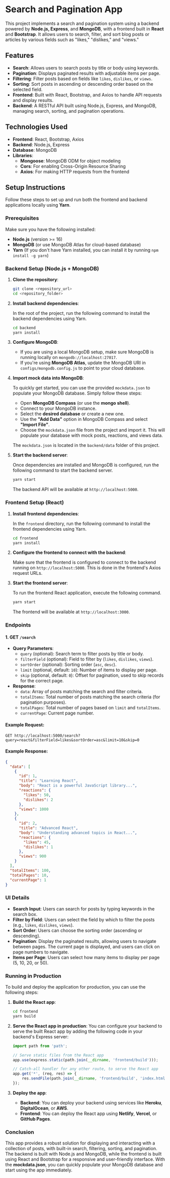 # Search and Pagination App

This project implements a search and pagination system using a backend powered by **Node.js, Express**, and **MongoDB**, with a frontend built in **React** and **Bootstrap**. It allows users to search, filter, and sort blog posts or articles by various fields such as "likes," "dislikes," and "views."

## Features

- **Search**: Allows users to search posts by title or body using keywords.
- **Pagination**: Displays paginated results with adjustable items per page.
- **Filtering**: Filter posts based on fields like `likes`, `dislikes`, or `views`.
- **Sorting**: Sort posts in ascending or descending order based on the selected field.
- **Frontend**: Built with React, Bootstrap, and Axios to handle API requests and display results.
- **Backend**: A RESTful API built using Node.js, Express, and MongoDB, managing search, sorting, and pagination operations.

## Technologies Used

- **Frontend**: React, Bootstrap, Axios
- **Backend**: Node.js, Express
- **Database**: MongoDB
- **Libraries**:
  - **Mongoose**: MongoDB ODM for object modeling
  - **Cors**: For enabling Cross-Origin Resource Sharing
  - **Axios**: For making HTTP requests from the frontend

## Setup Instructions

Follow these steps to set up and run both the frontend and backend applications locally using **Yarn**.

### Prerequisites

Make sure you have the following installed:

- **Node.js** (version >= 16)
- **MongoDB** (or use MongoDB Atlas for cloud-based database)
- **Yarn** (If you don't have Yarn installed, you can install it by running `npm install -g yarn`)

### Backend Setup (Node.js + MongoDB)

1. **Clone the repository**:

   ```bash
   git clone <repository_url>
   cd <repository_folder>
   ```

2. **Install backend dependencies**:

   In the root of the project, run the following command to install the backend dependencies using Yarn.

   ```bash
   cd backend
   yarn install
   ```

3. **Configure MongoDB**:

   - If you are using a local MongoDB setup, make sure MongoDB is running locally on `mongodb://localhost:27017`.
   - If you're using **MongoDB Atlas**, update the MongoDB URI in `configs/mongodb.config.js` to point to your cloud database.

4. **Import mock data into MongoDB**:

   To quickly get started, you can use the provided `mockdata.json` to populate your MongoDB database. Simply follow these steps:

   - Open **MongoDB Compass** (or use the **mongo shell**).
   - Connect to your MongoDB instance.
   - Select the **desired database** or create a new one.
   - Use the **"Add Data"** option in MongoDB Compass and select **"Import File"**.
   - Choose the `mockdata.json` file from the project and import it. This will populate your database with mock posts, reactions, and views data.

   The `mockdata.json` is located in the `backend/data` folder of this project.

5. **Start the backend server**:

   Once dependencies are installed and MongoDB is configured, run the following command to start the backend server.

   ```bash
   yarn start
   ```

   The backend API will be available at `http://localhost:5000`.

### Frontend Setup (React)

1. **Install frontend dependencies**:

   In the `frontend` directory, run the following command to install the frontend dependencies using Yarn.

   ```bash
   cd frontend
   yarn install
   ```

2. **Configure the frontend to connect with the backend**:

   Make sure that the frontend is configured to connect to the backend running on `http://localhost:5000`. This is done in the frontend's Axios request URLs.

3. **Start the frontend server**:

   To run the frontend React application, execute the following command.

   ```bash
   yarn start
   ```

   The frontend will be available at `http://localhost:3000`.

### Endpoints

#### 1. **GET `/search`**
   - **Query Parameters**:
     - `query` (optional): Search term to filter posts by title or body.
     - `filterField` (optional): Field to filter by (`likes`, `dislikes`, `views`).
     - `sortOrder` (optional): Sorting order (`asc`, `desc`).
     - `limit` (optional, default: `10`): Number of items to display per page.
     - `skip` (optional, default: `0`): Offset for pagination, used to skip records for the correct page.
   - **Response**:
     - `data`: Array of posts matching the search and filter criteria.
     - `totalItems`: Total number of posts matching the search criteria (for pagination purposes).
     - `totalPages`: Total number of pages based on `limit` and `totalItems`.
     - `currentPage`: Current page number.

#### Example Request:
```http
GET http://localhost:5000/search?query=react&filterField=likes&sortOrder=asc&limit=10&skip=0
```

#### Example Response:
```json
{
  "data": [
    {
      "id": 1,
      "title": "Learning React",
      "body": "React is a powerful JavaScript library...",
      "reactions": {
        "likes": 50,
        "dislikes": 2
      },
      "views": 1000
    },
    {
      "id": 2,
      "title": "Advanced React",
      "body": "Understanding advanced topics in React...",
      "reactions": {
        "likes": 45,
        "dislikes": 1
      },
      "views": 900
    }
  ],
  "totalItems": 100,
  "totalPages": 10,
  "currentPage": 1
}
```

### UI Details

- **Search Input**: Users can search for posts by typing keywords in the search box.
- **Filter by Field**: Users can select the field by which to filter the posts (e.g., `likes`, `dislikes`, `views`).
- **Sort Order**: Users can choose the sorting order (ascending or descending).
- **Pagination**: Display the paginated results, allowing users to navigate between pages. The current page is displayed, and users can click on page numbers to navigate.
- **Items per Page**: Users can select how many items to display per page (5, 10, 20, or 50).

### Running in Production

To build and deploy the application for production, you can use the following steps:

1. **Build the React app**:
   ```bash
   cd frontend
   yarn build
   ```

2. **Serve the React app in production**:
   You can configure your backend to serve the built React app by adding the following code in your backend's Express server:
   
   ```javascript
   import path from 'path';

   // Serve static files from the React app
   app.use(express.static(path.join(__dirname, 'frontend/build')));

   // Catch-all handler for any other route, to serve the React app
   app.get('*', (req, res) => {
       res.sendFile(path.join(__dirname, 'frontend/build', 'index.html'));
   });
   ```

3. **Deploy the app**:
   - **Backend**: You can deploy your backend using services like **Heroku**, **DigitalOcean**, or **AWS**.
   - **Frontend**: You can deploy the React app using **Netlify**, **Vercel**, or **GitHub Pages**.

### Conclusion

This app provides a robust solution for displaying and interacting with a collection of posts, with built-in search, filtering, sorting, and pagination. The backend is built with Node.js and MongoDB, while the frontend is built using React and Bootstrap for a responsive and user-friendly interface. With the **mockdata.json**, you can quickly populate your MongoDB database and start using the app immediately.
